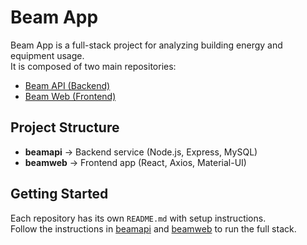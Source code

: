 # Beam App

Beam App is a full-stack project for analyzing building energy and equipment usage.  
It is composed of two main repositories:  

- [Beam API (Backend)](https://github.com/sbaru123/beamapi)  
- [Beam Web (Frontend)](https://github.com/sbaru123/beamweb)  

## Project Structure
- **beamapi** → Backend service (Node.js, Express, MySQL)  
- **beamweb** → Frontend app (React, Axios, Material-UI)  

## Getting Started
Each repository has its own `README.md` with setup instructions.  
Follow the instructions in [beamapi](https://github.com/sbaru123/beamapi) and [beamweb](https://github.com/sbaru123/beamweb) to run the full stack.  
